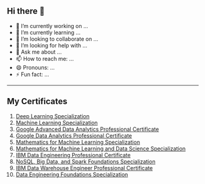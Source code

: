 ## Hi there 👋

- 🔭 I’m currently working on ...
- 🌱 I’m currently learning ...
- 👯 I’m looking to collaborate on ...
- 🤔 I’m looking for help with ...
- 💬 Ask me about ...
- 📫 How to reach me: ...
- 😄 Pronouns: ...
- ⚡ Fun fact: ...

---
## My Certificates
1. [Deep Learning Specialization](https://coursera.org/verify/specialization/WEMWFNQGX52P)
2. [Machine Learning Specialization](https://coursera.org/verify/specialization/MB42HSUCSKOY)
3. [Google Advanced Data Analytics Professional Certificate](https://coursera.org/verify/specialization/JTK4U3DE8D9M)
4. [Google Data Analytics Professional Certificate](https://coursera.org/verify/specialization/Y9HXEPWUZTV6)
5. [Mathematics for Machine Learning Specialization](https://coursera.org/verify/specialization/93DKJPJ16IHU)
6. [Mathematics for Machine Learning and Data Science Specialization](https://coursera.org/verify/specialization/05UNFQ3213U9)
7. [IBM Data Engineering Professional Certificate](https://coursera.org/verify/specialization/WFXJJSWXCJ5C)
8. [NoSQL, Big Data, and Spark Foundations Specialization](https://coursera.org/verify/specialization/XV67FLU3JSU6)
9. [IBM Data Warehouse Engineer Professional Certificate](https://coursera.org/verify/specialization/B8UJ3ZJWFA9J)
10. [Data Engineering Foundations Specialization](https://coursera.org/verify/specialization/PDVBUR8CUJM2)
